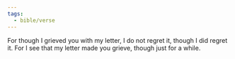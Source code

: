 ```yaml
---
tags:
  - bible/verse
---
```

For though I grieved you with my letter, I do not regret it, though I did regret it. For I see that my letter made you grieve, though just for a while.